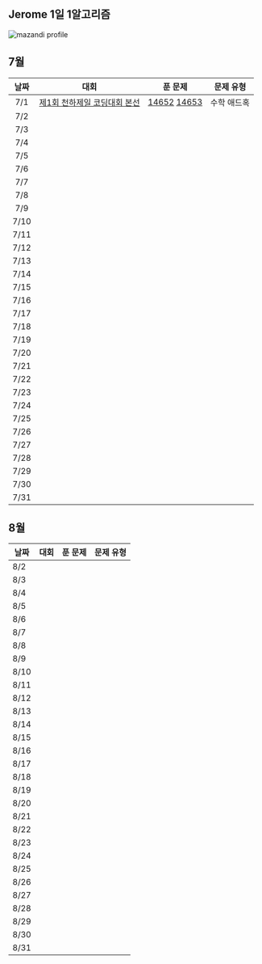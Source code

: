 ## Jerome 1일 1알고리즘

![mazandi profile](http://mazandi.herokuapp.com/api?handle=third1234&theme=dark)

## 7월

|  날짜  |                                대회                                |                           푼 문제                           | 문제 유형  |
|:----:|:----------------------------------------------------------------:|:--------------------------------------------------------:|:------:|
| 7/1  | [제1회 천하제일 코딩대회 본선](https://www.acmicpc.net/category/detail/1749) | [14652](https://www.acmicpc.net/problem/14652) [14653](https://www.acmicpc.net/problem/14653) | 수학 애드혹 |
| 7/2  |                                                                  |                                                          |        |
| 7/3  |                                                                  |                                                          |        |
| 7/4  |                                                                  |                                                          |        |
| 7/5  |                                                                  |                                                          |        |
| 7/6  |                                                                  |                                                          |        |
| 7/7  |                                                                  |                                                          |        |
| 7/8  |                                                                  |                                                          |        |
| 7/9  |                                                                  |                                                          |        |
| 7/10 |                                                                  |                                                          |        |
| 7/11 |                                                                  |                                                          |        |
| 7/12 |                                                                  |                                                          |        |
| 7/13 |                                                                  |                                                          |        |
| 7/14 |                                                                  |                                                          |        |
| 7/15 |                                                                  |                                                          |        |
| 7/16 |                                                                  |                                                          |        |
| 7/17 |                                                                  |                                                          |        |
| 7/18 |                                                                  |                                                          |        |
| 7/19 |                                                                  |                                                          |        |
| 7/20 |                                                                  |                                                          |        |
| 7/21 |                                                                  |                                                          |        |
| 7/22 |                                                                  |                                                          |        |
| 7/23 |                                                                  |                                                          |        |
| 7/24 |                                                                  |                                                          |        |
| 7/25 |                                                                  |                                                          |        |
| 7/26 |                                                                  |                                                          |        |
| 7/27 |                                                                  |                                                          |        |
| 7/28 |                                                                  |                                                          |        |
| 7/29 |                                                                  |                                                          |        |
| 7/30 |                                                                  |                                                          |        |
| 7/31 |                                                                  |                                                          |        |

## 8월

| 날짜   | 대회 | 푼 문제 | 문제 유형 |
|------|----|------|-------|
| 8/2  |    |      |       |
| 8/3  |    |      |       |
| 8/4  |    |      |       |
| 8/5  |    |      |       |
| 8/6  |    |      |       |
| 8/7  |    |      |       |
| 8/8  |    |      |       |
| 8/9  |    |      |       |
| 8/10 |    |      |       |
| 8/11 |    |      |       |
| 8/12 |    |      |       |
| 8/13 |    |      |       |
| 8/14 |    |      |       |
| 8/15 |    |      |       |
| 8/16 |    |      |       |
| 8/17 |    |      |       |
| 8/18 |    |      |       |
| 8/19 |    |      |       |
| 8/20 |    |      |       |
| 8/21 |    |      |       |
| 8/22 |    |      |       |
| 8/23 |    |      |       |
| 8/24 |    |      |       |
| 8/25 |    |      |       |
| 8/26 |    |      |       |
| 8/27 |    |      |       |
| 8/28 |    |      |       |
| 8/29 |    |      |       |
| 8/30 |    |      |       |
| 8/31 |    |      |       |
